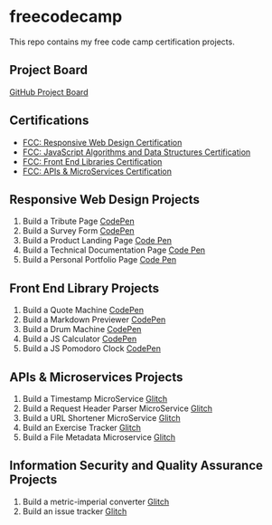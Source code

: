 # freecodecamp
This repo contains my free code camp certification projects. 

## Project Board

[GitHub Project Board](https://github.com/jpvajda/freecodecamp/projects/1)

## Certifications 

- [FCC: Responsive Web Design Certification](https://www.freecodecamp.org/certification/jpvajda/responsive-web-design)
- [FCC: JavaScript Algorithms and Data Structures Certification](https://www.freecodecamp.org/certification/jpvajda/javascript-algorithms-and-data-structures)
- [FCC: Front End Libraries Certification](https://www.freecodecamp.org/certification/jpvajda/front-end-libraries)
- [FCC: APIs & MicroServices Certification](https://www.freecodecamp.org/certification/jpvajda/apis-and-microservices)

## Responsive Web Design Projects 

1. Build a Tribute Page [CodePen](https://codepen.io/jpvajda/pen/eYYrOJe)
2. Build a Survey Form [CodePen](https://codepen.io/jpvajda/pen/BaaxybB)
3. Build a Product Landing Page [Code Pen](https://codepen.io/jpvajda/pen/GRRdwXv)
4. Build a Technical Documentation Page [Code Pen](https://codepen.io/jpvajda/pen/xxxjoVN)
5. Build a Personal Portfolio Page [Code Pen](https://codepen.io/jpvajda/pen/rNNKzxN)

## Front End Library Projects 

1. Build a Quote Machine [CodePen](https://codepen.io/jpvajda/pen/ExaxeYL)
2. Build a Markdown Previewer [CodePen](https://codepen.io/jpvajda/pen/wvBaWBx)
3. Build a Drum Machine [CodePen](https://codepen.io/jpvajda/pen/LYEpLvj)
4. Build a JS Calculator [CodePen](https://codepen.io/jpvajda/pen/yLyOoeW)
5. Build a JS Pomodoro Clock [CodePen](https://codepen.io/jpvajda/pen/zYxKpbG)


## APIs & Microservices Projects 

1. Build a Timestamp MicroService [Glitch](https://fcc-microservice-project-jv.glitch.me)
2. Build a Request Header Parser MicroService [Glitch](https://fcc-microservice-project2-jv.glitch.me)
3. Build a URL Shortener MicroService [Glitch](https://fcc-microservice-project3-jv.glitch.me)
4. Build an Exercise Tracker [Glitch](https://fcc-microservice-project4-jv.glitch.me)
5. Build a File Metadata Microservice [Glitch](https://fcc-microservice-project5-jv.glitch.me)

## Information Security and Quality Assurance Projects

1. Build a metric-imperial converter [Glitch](https://fcc-metric-imperial-converter-jv.glitch.me)
2. Build an issue tracker [Glitch](https://fcc-issue-traker-jv.glitch.me)